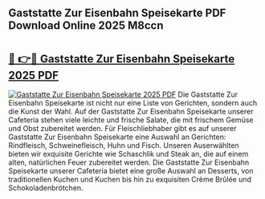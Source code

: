 ## Gaststatte Zur Eisenbahn Speisekarte PDF Download Online 2025 M8ccn

# <h2><a href="http://gc65b33.nevu.top/?p=Gaststatte+Zur+Eisenbahn+Speisekarte">🔗 👉🔴 Gaststatte Zur Eisenbahn Speisekarte 2025 PDF</a></h2>

[![Gaststatte Zur Eisenbahn Speisekarte 2025 PDF](https://i.imgur.com/dBaPXMq.png)](http://gc65b33.nevu.top/?p=Gaststatte+Zur+Eisenbahn+Speisekarte)
Die Gaststatte Zur Eisenbahn Speisekarte ist nicht nur eine Liste von Gerichten, sondern auch die Kunst der Wahl. Auf der Gaststatte Zur Eisenbahn Speisekarte unserer Cafeteria stehen viele leichte und frische Salate, die mit frischem Gemüse und Obst zubereitet werden. Für Fleischliebhaber gibt es auf unserer Gaststatte Zur Eisenbahn Speisekarte eine Auswahl an Gerichten: Rindfleisch, Schweinefleisch, Huhn und Fisch. Unseren Auserwählten bieten wir exquisite Gerichte wie Schaschlik und Steak an, die auf einem alten, natürlichen Feuer zubereitet werden. Die Gaststatte Zur Eisenbahn Speisekarte unserer Cafeteria bietet eine große Auswahl an Desserts, von traditionellen Kuchen und Kuchen bis hin zu exquisiten Crème Brûlée und Schokoladenbrötchen.
